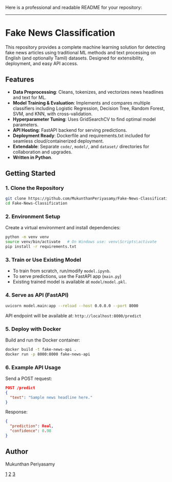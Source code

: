 Here is a professional and readable README for your repository:

***

# Fake News Classification

This repository provides a complete machine learning solution for detecting fake news articles using traditional ML methods and text processing on English (and optionally Tamil) datasets. Designed for extensibility, deployment, and easy API access.

## Features

- **Data Preprocessing**: Cleans, tokenizes, and vectorizes news headlines and text for ML.
- **Model Training & Evaluation**: Implements and compares multiple classifiers including Logistic Regression, Decision Tree, Random Forest, SVM, and KNN, with cross-validation.
- **Hyperparameter Tuning**: Uses GridSearchCV to find optimal model parameters.
- **API Hosting**: FastAPI backend for serving predictions.
- **Deployment Ready**: Dockerfile and requirements.txt included for seamless cloud/containerized deployment.
- **Extendable**: Separate `code/`, `model/`, and `dataset/` directories for collaboration and upgrades.
- **Written in Python**.

## Getting Started

### 1. Clone the Repository

```bash
git clone https://github.com/MukunthanPeriyasamy/Fake-News-Classification.git
cd Fake-News-Classification
```

### 2. Environment Setup

Create a virtual environment and install dependencies:

```bash
python -m venv venv
source venv/bin/activate   # On Windows use: venv\Scripts\activate
pip install -r requirements.txt
```

### 3. Train or Use Existing Model

- To train from scratch, run/modify `model.ipynb`.
- To serve predictions, use the FastAPI app (`main.py`)
- Existing trained model is available at `model/model.pkl`.

### 4. Serve as API (FastAPI)

```bash
uvicorn model.main:app --reload --host 0.0.0.0 --port 8000
```
API endpoint will be available at: `http://localhost:8000/predict`

### 5. Deploy with Docker

Build and run the Docker container:

```bash
docker build -t fake-news-api .
docker run -p 8000:8000 fake-news-api
```

### 6. Example API Usage

Send a POST request:

```json
POST /predict
{
  "text": "Sample news headline here."
}
```

Response:
```json
{
  "prediction": Real,      
  "confidence": 0.98
}
```

## Author

Mukunthan Periyasamy


[1](https://github.com/czesctuklap/fake-news-classification)
[2](https://www.kaggle.com/datasets/aadyasingh55/fake-news-classification)
[3](https://github.com/hritik5102/Fake-news-classification-model)
